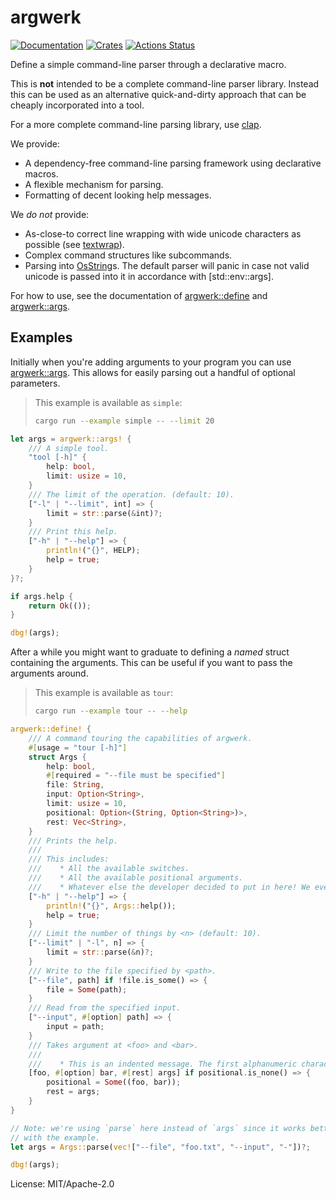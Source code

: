 # argwerk

[![Documentation](https://docs.rs/argwerk/badge.svg)](https://docs.rs/argwerk)
[![Crates](https://img.shields.io/crates/v/argwerk.svg)](https://crates.io/crates/argwerk)
[![Actions Status](https://github.com/udoprog/argwerk/workflows/Rust/badge.svg)](https://github.com/udoprog/argwerk/actions)

Define a simple command-line parser through a declarative macro.

This is **not** intended to be a complete command-line parser library.
Instead this can be used as an alternative quick-and-dirty approach that can
be cheaply incorporated into a tool.

For a more complete command-line parsing library, use [clap].

We provide:
* A dependency-free command-line parsing framework using declarative macros.
* A flexible mechanism for parsing.
* Formatting of decent looking help messages.

We *do not* provide:
* As-close-to correct line wrapping with wide unicode characters as possible
  (see [textwrap]).
* Complex command structures like subcommands.
* Parsing into [OsString]s. The default parser will panic in case not valid
  unicode is passed into it in accordance with [std::env::args].

For how to use, see the documentation of [argwerk::define] and
[argwerk::args].

## Examples

Initially when you're adding arguments to your program you can use
[argwerk::args]. This allows for easily parsing out a handful of optional
parameters.

> This example is available as `simple`:
> ```sh
> cargo run --example simple -- --limit 20
> ```

```rust
let args = argwerk::args! {
    /// A simple tool.
    "tool [-h]" {
        help: bool,
        limit: usize = 10,
    }
    /// The limit of the operation. (default: 10).
    ["-l" | "--limit", int] => {
        limit = str::parse(&int)?;
    }
    /// Print this help.
    ["-h" | "--help"] => {
        println!("{}", HELP);
        help = true;
    }
}?;

if args.help {
    return Ok(());
}

dbg!(args);
```

After a while you might want to graduate to defining a *named* struct
containing the arguments. This can be useful if you want to pass the
arguments around.

> This example is available as `tour`:
> ```sh
> cargo run --example tour -- --help
> ```

```rust
argwerk::define! {
    /// A command touring the capabilities of argwerk.
    #[usage = "tour [-h]"]
    struct Args {
        help: bool,
        #[required = "--file must be specified"]
        file: String,
        input: Option<String>,
        limit: usize = 10,
        positional: Option<(String, Option<String>)>,
        rest: Vec<String>,
    }
    /// Prints the help.
    ///
    /// This includes:
    ///    * All the available switches.
    ///    * All the available positional arguments.
    ///    * Whatever else the developer decided to put in here! We even support wrapping comments which are overly long.
    ["-h" | "--help"] => {
        println!("{}", Args::help());
        help = true;
    }
    /// Limit the number of things by <n> (default: 10).
    ["--limit" | "-l", n] => {
        limit = str::parse(&n)?;
    }
    /// Write to the file specified by <path>.
    ["--file", path] if !file.is_some() => {
        file = Some(path);
    }
    /// Read from the specified input.
    ["--input", #[option] path] => {
        input = path;
    }
    /// Takes argument at <foo> and <bar>.
    ///
    ///    * This is an indented message. The first alphanumeric character determines the indentation to use.
    [foo, #[option] bar, #[rest] args] if positional.is_none() => {
        positional = Some((foo, bar));
        rest = args;
    }
}

// Note: we're using `parse` here instead of `args` since it works better
// with the example.
let args = Args::parse(vec!["--file", "foo.txt", "--input", "-"])?;

dbg!(args);
```

[argwerk::define]: https://docs.rs/argwerk/0/argwerk/macro.define.html
[argwerk::args]: https://docs.rs/argwerk/0/argwerk/macro.args.html
[clap]: https://docs.rs/clap
[ok_or_else]: https://doc.rust-lang.org/std/option/enum.Option.html#method.ok_or_else
[OsString]: https://doc.rust-lang.org/std/ffi/struct.OsString.html
[textwrap]: https://docs.rs/textwrap/0.13.2/textwrap/#displayed-width-vs-byte-size

License: MIT/Apache-2.0
